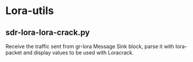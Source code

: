 # Lora-utils

## sdr-lora-lora-crack.py
Receive the traffic sent from gr-lora Message Sink block, parse it with lora-packet and display values to be used with Loracrack.
